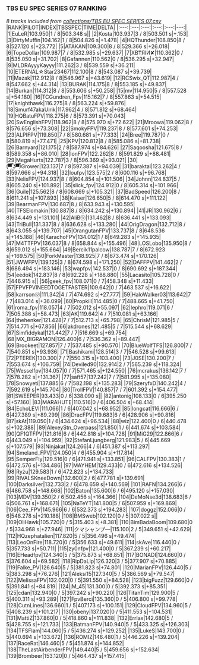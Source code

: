 ### TBS EU SPEC SERIES 07 RANKING
*8 tracks included from [collections/TBS EU SPEC SERIES 07.csv](/collections/TBS%20EU%20SPEC%20SERIES%2007.csv)*
|RANK|PILOT|INDEX|TBSSPEC|TIME|DELTA|
|:---:|:---|:---:|:---:|:---:|---:|
|1|EuLeR|103.950|1 / 8|503.348 s||
|2|Kosta|103.937|3 / 8|503.501 s|+.153|
|3|DirtyMuffin|104.162|1 / 8|504.826 s|+1.478|
|4|HQThunder|108.850|8 / 8|527.120 s|+23.772|
|5|ATAKAN|109.300|8 / 8|529.366 s|+26.018|
|6|TopeDollar|109.987|7 / 8|532.985 s|+29.637|
|7|XB₸ЯIИ✘|110.362|0 / 8|535.050 s|+31.702|
|8|Gafannen|110.562|0 / 8|536.295 s|+32.947|
|9|MLDRAyyyKayyy|111.262|3 / 8|539.559 s|+36.211|
|10|ETERNAL☆Star23467|112.100|8 / 8|543.087 s|+39.739|
|11|Mazak|112.912|8 / 8|546.967 s|+43.619|
|12|RCSwix_QT|112.987|4 / 8|547.662 s|+44.314|
|13|BURAK|114.175|8 / 8|553.185 s|+49.837|
|14|Burkan|114.312|8 / 8|553.606 s|+50.258|
|15|mv|114.950|5 / 8|557.528 s|+54.180|
|16|TCGundren_Fpv|115.162|7 / 8|557.863 s|+54.515|
|17|knighthawk|116.275|8 / 8|563.224 s|+59.876|
|18|Smurf47akaUlrik|117.962|4 / 8|571.812 s|+68.464|
|19|HQBatuFPV|118.275|6 / 8|573.391 s|+70.043|
|20|SwEnglishFPV|118.962|8 / 8|575.970 s|+72.622|
|21|Mroowa|119.062|8 / 8|576.656 s|+73.308|
|22|SmokyFPV|119.237|8 / 8|577.601 s|+74.253|
|23|ALPIFPV|119.850|7 / 8|580.681 s|+77.333|
|24|Bree|119.787|0 / 8|580.819 s|+77.471|
|25|KPV|120.812|8 / 8|585.086 s|+81.738|
|26|Barnyard|121.175|2 / 8|587.974 s|+84.626|
|27|Saqoosha|121.675|8 / 8|589.358 s|+86.010|
|28|IonFPV|122.262|8 / 8|591.829 s|+88.481|
|29|MegaHurts|122.787|3 / 8|596.369 s|+93.021|
|30|(͡▀̿̿ ͜ʖ͡▀̿̿)Grower|123.137|7 / 8|597.387 s|+94.039|
|31|baraktal|123.262|4 / 8|597.666 s|+94.318|
|32|loufpv|123.575|2 / 8|600.116 s|+96.768|
|33|NelisFPV|124.937|8 / 8|604.854 s|+101.506|
|34|Johnn|124.837|5 / 8|605.240 s|+101.892|
|35|slick_fpv|124.912|0 / 8|605.314 s|+101.966|
|36|Guile|125.562|8 / 8|608.669 s|+105.321|
|37|BadSpeed|126.200|8 / 8|611.241 s|+107.893|
|38|Kaiser|126.650|5 / 8|614.470 s|+111.122|
|39|BearmanFPV|130.687|8 / 8|633.943 s|+130.595|
|40|TFSElomakin|130.887|8 / 8|634.242 s|+130.894|
|41|JR|130.962|6 / 8|634.449 s|+131.101|
|42|AliB㋡|131.462|8 / 8|636.441 s|+133.093|
|43|TriBull|131.337|8 / 8|636.628 s|+133.280|
|44|OrigDragon|132.712|8 / 8|643.055 s|+139.707|
|45|OrangutanFPV|133.737|8 / 8|648.536 s|+145.188|
|46|KarachoFPV|134.012|1 / 8|649.283 s|+145.935|
|47|M4TTFPV|136.037|8 / 8|658.844 s|+155.496|
|48|LOSLobo|135.950|8 / 8|659.012 s|+155.664|
|49|Bercik11palcow|138.787|7 / 8|672.923 s|+169.575|
|50|ForkMaster|138.925|7 / 8|673.474 s|+170.126|
|51|JWWFPV|139.125|3 / 8|674.598 s|+171.250|
|52|DAFFPV|141.462|2 / 8|686.494 s|+183.146|
|53|wapfpv|142.537|0 / 8|690.692 s|+187.344|
|54|eedok|142.837|8 / 8|692.228 s|+188.880|
|55|Lacasito|105.728|0 / 7|446.915 s||
|56|geek_fpv|108.071|0 / 7|458.348 s|+11.433|
|57|FPVFPVINEEDTOGETFASTER|109.642|0 / 7|463.537 s|+16.622|
|58|karrson㋡|111.342|4 / 7|474.692 s|+27.777|
|59|HaloWalker03|113.642|7 / 7|483.014 s|+36.099|
|60|Propkill|114.485|0 / 7|488.665 s|+41.750|
|61|roma_fpv|118.057|4 / 7|502.012 s|+55.097|
|62|lephro|119.071|6 / 7|505.388 s|+58.473|
|63|AK|119.642|4 / 7|510.081 s|+63.166|
|64|thehenker|121.428|7 / 7|512.713 s|+65.798|
|65|ChrisM|121.985|5 / 7|514.771 s|+67.856|
|66|akdrones|121.485|5 / 7|515.544 s|+68.629|
|67|Simfiddykal|121.442|7 / 7|516.669 s|+69.754|
|68|MX_BIGRAMON|126.400|6 / 7|536.362 s|+89.447|
|69|Brookeet|127.857|7 / 7|537.485 s|+90.570|
|70|BlueWolfTFS|126.800|7 / 7|540.851 s|+93.936|
|71|Bashikami|128.514|3 / 7|546.528 s|+99.613|
|72|PTEREK|130.300|7 / 7|550.315 s|+103.400|
|73|J0SE|130.200|7 / 7|553.674 s|+106.759|
|74|Deviled90|132.914|2 / 7|565.239 s|+118.324|
|75|Wesselfpv|134.057|0 / 7|571.465 s|+124.550|
|76|mcrakus|136.142|7 / 7|578.282 s|+131.367|
|77|saft57|137.242|7 / 7|581.995 s|+135.080|
|78|Snowyeti|137.885|6 / 7|582.198 s|+135.283|
|79|SzeryfxD|140.242|4 / 7|592.619 s|+145.704|
|80|TrollFPV|140.857|7 / 7|601.392 s|+154.477|
|81|SWEEPER|93.433|0 / 6|338.090 s||
|82|antonig|108.133|0 / 6|395.250 s|+57.160|
|83|MARAHUTE|110.516|0 / 6|406.504 s|+68.414|
|84|EchoLEVI|111.066|1 / 6|407.042 s|+68.952|
|85|longcat|116.666|6 / 6|427.389 s|+89.299|
|86|DracFPV|119.683|6 / 6|428.906 s|+90.816|
|87|skAt|119.050|1 / 6|434.624 s|+96.534|
|88|wiz|122.400|0 / 6|440.478 s|+102.388|
|89|AlexeyStn_Overpass|121.850|1 / 6|441.674 s|+103.584|
|90|QF1QTFPV|121.816|6 / 6|442.818 s|+104.728|
|91|MiG29|122.866|6 / 6|443.049 s|+104.959|
|92|StefanLjungberg|121.983|5 / 6|445.669 s|+107.579|
|93|Ninjakat|124.266|4 / 6|451.387 s|+113.297|
|94|Smeland_FPV|124.050|4 / 6|455.904 s|+117.814|
|95|SemperFly|129.516|0 / 6|471.941 s|+133.851|
|96|CALFPV|130.383|1 / 6|472.576 s|+134.486|
|97|MAYHEM|129.433|0 / 6|472.616 s|+134.526|
|98|Ryżu|129.583|1 / 6|472.823 s|+134.733|
|99|RIVALSKneeDown|132.600|2 / 6|477.781 s|+139.691|
|100|Darksilver|132.733|2 / 6|478.659 s|+140.569|
|101|RAFN|134.266|6 / 6|486.758 s|+148.668|
|102|Baton|135.600|6 / 6|495.120 s|+157.030|
|103|MDV|139.350|2 / 6|502.456 s|+164.366|
|104|DeMoNse3d|138.683|6 / 6|506.761 s|+168.671|
|105|NaTeYT|141.800|5 / 6|507.959 s|+169.869|
|106|Cee_FPV|145.966|6 / 6|532.373 s|+194.283|
|107|doggz|152.066|0 / 6|548.278 s|+210.188|
|108|BMSweb|102.120|0 / 5|307.022 s||
|109|OliHawk|105.720|0 / 5|315.403 s|+8.381|
|110|BimBadaBoom|109.680|0 / 5|334.968 s|+27.946|
|111|クマシャンプ―|115.100|2 / 5|349.651 s|+42.629|
|112|HQzephatalien|117.820|5 / 5|356.496 s|+49.474|
|113|LeoOnFire|118.720|0 / 5|356.633 s|+49.611|
|114|skAve|116.440|0 / 5|357.733 s|+50.711|
|115|zy0nfpv|121.400|0 / 5|367.239 s|+60.217|
|116|EHeadfpv|124.340|5 / 5|375.873 s|+68.851|
|117|BONADI|124.660|0 / 5|376.604 s|+69.582|
|118|RipDaLip|126.320|3 / 5|377.907 s|+70.885|
|119|Falke_PV|126.640|5 / 5|381.823 s|+74.801|
|120|MarianFPV|126.440|5 / 5|383.298 s|+76.276|
|121|Aleksi15|127.340|5 / 5|386.569 s|+79.547|
|122|MelissaFPV|132.020|0 / 5|391.550 s|+84.528|
|123|bigFuzz|129.660|0 / 5|391.841 s|+84.819|
|124|jM_45|131.300|0 / 5|392.373 s|+85.351|
|125|cdan|132.940|0 / 5|397.242 s|+90.220|
|126|TitanTim|129.900|5 / 5|400.311 s|+93.289|
|127|FpvBerci|135.360|0 / 5|406.800 s|+99.778|
|128|CutnLines|136.660|1 / 5|407.173 s|+100.151|
|129|CloudFPV|134.960|5 / 5|408.239 s|+101.217|
|130|obeny|137.020|0 / 5|411.553 s|+104.531|
|131|MattiZ|137.860|0 / 5|418.860 s|+111.838|
|132|Errlax|142.680|5 / 5|428.755 s|+121.733|
|133|BatmanFPV|140.940|5 / 5|433.325 s|+126.303|
|134|TFSFlam|144.060|5 / 5|436.274 s|+129.252|
|135|LukeS|143.700|0 / 5|440.694 s|+133.672|
|136|ROMIZ|146.480|1 / 5|446.226 s|+139.204|
|137|RaceRat|146.460|5 / 5|451.874 s|+144.852|
|138|TheLastAirbenderFPV|149.440|5 / 5|459.656 s|+152.634|
|139|Brombeer|153.120|0 / 5|464.437 s|+157.415|
